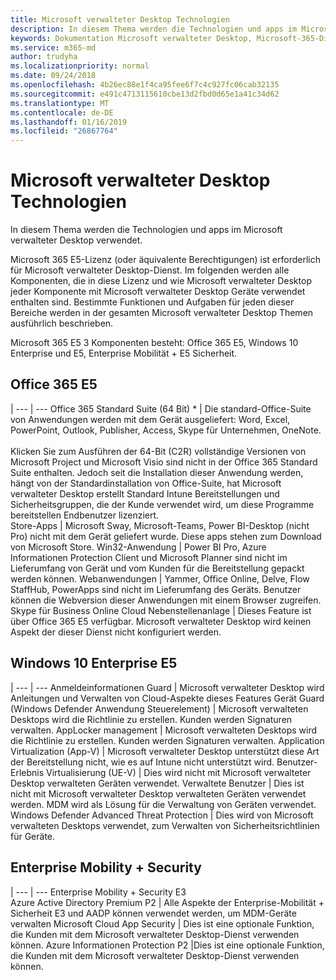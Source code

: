 ```yaml
---
title: Microsoft verwalteter Desktop Technologien
description: In diesem Thema werden die Technologien und apps im Microsoft verwalteter Desktop verwendet.
keywords: Dokumentation Microsoft verwalteter Desktop, Microsoft-365-Dienst
ms.service: m365-md
author: trudyha
ms.localizationpriority: normal
ms.date: 09/24/2018
ms.openlocfilehash: 4b26ec88e1f4ca95fee6f7c4c927fc06cab32135
ms.sourcegitcommit: e491c4713115610cbe13d2fbd0d65e1a41c34d62
ms.translationtype: MT
ms.contentlocale: de-DE
ms.lasthandoff: 01/16/2019
ms.locfileid: "26867764"
---
```

# <a name="microsoft-managed-desktop-technologies"></a>Microsoft verwalteter Desktop Technologien

In diesem Thema werden die Technologien und apps im Microsoft verwalteter Desktop verwendet.

<!-- Microsoft 365 E5; Device as a Service -->
<!-- in O365 table, standard suite, removed this sentence "Please see the Installation of Project/Visio 64bit Click to Run Addendum for important deployment instructions. -->

Microsoft 365 E5-Lizenz (oder äquivalente Berechtigungen) ist erforderlich für Microsoft verwalteter Desktop-Dienst. Im folgenden werden alle Komponenten, die in diese Lizenz und wie Microsoft verwalteter Desktop jeder Komponente mit Microsoft verwalteter Desktop Geräte verwendet enthalten sind.  Bestimmte Funktionen und Aufgaben für jeden dieser Bereiche werden in der gesamten Microsoft verwalteter Desktop Themen ausführlich beschrieben. 

Microsoft 365 E5 3 Komponenten besteht: Office 365 E5, Windows 10 Enterprise und E5, Enterprise Mobilität + E5 Sicherheit.  

## <a name="office-365-e5"></a>Office 365 E5
 |
 --- | ---
Office 365 Standard Suite (64 Bit) * | Die standard-Office-Suite von Anwendungen werden mit dem Gerät ausgeliefert: Word, Excel, PowerPoint, Outlook, Publisher, Access, Skype für Unternehmen, OneNote.<br><br>Klicken Sie zum Ausführen der 64-Bit (C2R) vollständige Versionen von Microsoft Project und Microsoft Visio sind nicht in der Office 365 Standard Suite enthalten.  Jedoch seit die Installation dieser Anwendung werden, hängt von der Standardinstallation von Office-Suite, hat Microsoft verwalteter Desktop erstellt Standard Intune Bereitstellungen und Sicherheitsgruppen, die der Kunde verwendet wird, um diese Programme bereitstellen Endbenutzer lizenziert.  
Store-Apps |    Microsoft Sway, Microsoft-Teams, Power BI-Desktop (nicht Pro) nicht mit dem Gerät geliefert wurde. Diese apps stehen zum Download von Microsoft Store.
Win32-Anwendung |    Power BI Pro, Azure Informationen Protection Client und Microsoft Planner sind nicht im Lieferumfang von Gerät und vom Kunden für die Bereitstellung gepackt werden können. 
Webanwendungen |  Yammer, Office Online, Delve, Flow StaffHub, PowerApps sind nicht im Lieferumfang des Geräts. Benutzer können die Webversion dieser Anwendungen mit einem Browser zugreifen.
Skype für Business Online Cloud Nebenstellenanlage | Dieses Feature ist über Office 365 E5 verfügbar. Microsoft verwalteter Desktop wird keinen Aspekt der dieser Dienst nicht konfiguriert werden.

## <a name="windows-10-enterprise-e5"></a>Windows 10 Enterprise E5

 |
 --- | ---
Anmeldeinformationen Guard |  Microsoft verwalteter Desktop wird Anleitungen und Verwalten von Cloud-Aspekte dieses Features
Gerät Guard (Windows Defender Anwendung Steuerelement) | Microsoft verwalteten Desktops wird die Richtlinie zu erstellen. Kunden werden Signaturen verwalten.
AppLocker management |  Microsoft verwalteten Desktops wird die Richtlinie zu erstellen. Kunden werden Signaturen verwalten.
Application Virtualization (App-V) |    Microsoft verwalteter Desktop unterstützt diese Art der Bereitstellung nicht, wie es auf Intune nicht unterstützt wird.
Benutzer-Erlebnis Virtualisierung (UE-V) | Dies wird nicht mit Microsoft verwalteter Desktop verwalteten Geräten verwendet.
Verwaltete Benutzer  | Dies ist nicht mit Microsoft verwalteter Desktop verwalteten Geräten verwendet werden. MDM wird als Lösung für die Verwaltung von Geräten verwendet.
Windows Defender Advanced Threat Protection |   Dies wird von Microsoft verwalteten Desktops verwendet, zum Verwalten von Sicherheitsrichtlinien für Geräte. 

## <a name="enterprise-mobility--security"></a>Enterprise Mobility + Security 

 |
 --- | ---
Enterprise Mobility + Security E3<br>Azure Active Directory Premium P2 |    Alle Aspekte der Enterprise-Mobilität + Sicherheit E3 und AADP können verwendet werden, um MDM-Geräte verwalten
Microsoft Cloud App Security |  Dies ist eine optionale Funktion, die Kunden mit dem Microsoft verwalteter Desktop-Dienst verwenden können.
Azure Informationen Protection P2  |Dies ist eine optionale Funktion, die Kunden mit dem Microsoft verwalteter Desktop-Dienst verwenden können.
